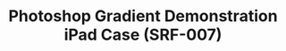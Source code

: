 ---
ee_id: '4146'
site: '1'
type: '2'
url: 2014-009-photoshop-gradient-demonstration-ipad-case-srf-007
title: Photoshop Gradient Demonstration iPad Case (SRF-007)
year: '2014'
display_year: '2014'
medium: iPad Case
dims: Ipad 2/3/4
pitch: Plastic iPad case printed with an image from the Photoshop Gradient Demonstration
  series.
ps: ''
live_url: ''
related: ''
youtube: ''
related_code: ''
imgs: srf-007-spectrum-ipad-case-2014-009-full-1-database-ih.jpg
subheading: ''
download: ''
add_credit: Cory Arcangel for Arcangel Surfware
commission: ''
layout: things-i-made
---